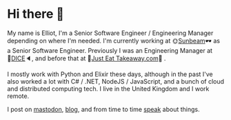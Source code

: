 # Hi there :wave:

My name is Elliot, I'm a Senior Software Engineer / Engineering Manager depending on where I'm needed. I'm currently working at 🌞[Sunbeam](https://sunbeam.cx)🕶️ as a Senior Software Engineer. Previously I was an Engineering Manager at 🎵[DICE](https://dice.fm)🔈, and before that at 🍔[Just Eat Takeaway.com](https://www.justeattakeaway.com/)🥘 .

I mostly work with Python and Elixir these days, although in the past I've also worked a lot with C# / .NET, NodeJS / JavaScript, and a bunch of cloud and distributed computing tech. I live in the United Kingdom and I work remote.

I post on [mastodon](https://fosstodon.org/@elliotblackburn), [blog](https://www.elliotblackburn.com), and from time to time [speak](https://speakerdeck.com/bluehatbrit) about things.
